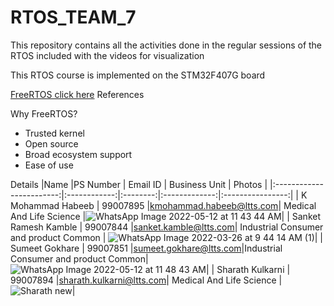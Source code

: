 # RTOS_TEAM_7
This repository contains all the activities done in the regular sessions of the RTOS included with the videos for visualization

This RTOS course is implemented on the STM32F407G board

[FreeRTOS click here](https://freertos.org/) References

Why FreeRTOS?

* Trusted kernel
* Open source
* Broad ecosystem support
* Ease of use

Details
|Name                      |PS Number     | Email ID | Business Unit | Photos          |
  |:------------------------:|:------------:|:--------:|:-------------:|:----------------:|
  | K Mohammad Habeeb   |  99007895    |kmohammad.habeeb@ltts.com| Medical And Life Science |![WhatsApp Image 2022-05-12 at 11 43 44 AM](https://user-images.githubusercontent.com/98873866/168004589-a1402954-44db-43a0-a25c-dd6fdae51302.jpeg)|
  | Sanket Ramesh Kamble     |  99007844    |sanket.kamble@ltts.com| Industrial Consumer and product Common | ![WhatsApp Image 2022-03-26 at 9 44 14 AM (1)](https://user-images.githubusercontent.com/98873866/160225072-a3a00533-babb-4510-af26-66c445ecb741.jpg)|
  | Sumeet Gokhare       |  99007851    |sumeet.gokhare@ltts.com|Industrial Consumer and product Common|![WhatsApp Image 2022-05-12 at 11 48 43 AM](https://user-images.githubusercontent.com/98873866/168004687-a9bc8180-6a34-43b0-8489-77bb775eb2b1.jpeg)|
  | Sharath Kulkarni   |  99007894    |sharath.kulkarni@ltts.com| Medical And Life Science |![Sharath new](https://user-images.githubusercontent.com/98873866/168005091-287c6bda-c982-4464-a471-7a6334788320.jpg)|
 
